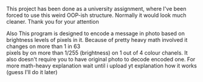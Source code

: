 This project has been done as a university assignment, where I've been forced to use this weird OOP-ish structure. Normally it would look much cleaner.
Thank you for your attention


Also
This program is designed to encode a message in photo based on brightness levels of pixels in it. Because of pretty heavy math involved it changes on more than 1 in 63  
 pixels by on more than 1/255 (brightness) on 1 out of 4 colour chanels. It also doesn't require you to have original photo to decode encoded one.
 For more math-heavy explanation wait until i upload yt explanation how it works (guess I'll do it later)
